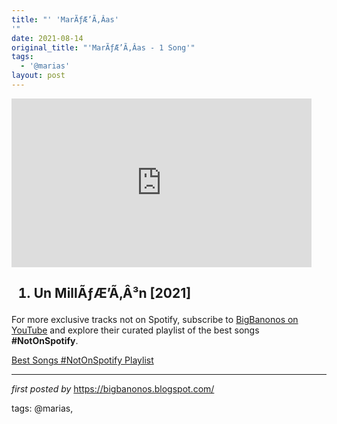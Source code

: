 ```yaml
---
title: "' 'MarÃƒÆ’Ã‚Â­as'
'"
date: 2021-08-14
original_title: "'MarÃƒÆ’Ã‚Â­as - 1 Song'"
tags:
  - '@marias'
layout: post
---
```

<iframe frameborder="0" height="270" src="https://youtube.com/embed/WkerCWh-kqE" width="480"></iframe><h2><ol><li>Un MillÃƒÆ’Ã‚Â³n [2021]</li></ol></h2>

<!--Subscribe and Playlist Links-->
<div>
    <p>For more exclusive tracks not on Spotify, subscribe to <a href="https://www.youtube.com/@BigBanonos" target="_blank">BigBanonos on YouTube</a> and explore their curated playlist of the best songs <strong>#NotOnSpotify</strong>.</p>
    <p><a href="https://www.youtube.com/playlist?list=PLtuNtuTatqI0kFahUCbtbfenC_ET5O_tr" target="_blank">Best Songs #NotOnSpotify Playlist<br /></a></p></div>

<hr />

<p><em>first posted by</em> <a href="https://bigbanonos.blogspot.com/" rel="noopener" target="_new">https://bigbanonos.blogspot.com/</a></p>

<p>tags: @marias,</p>
